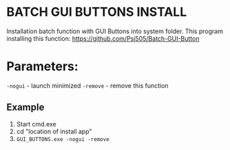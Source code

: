 # BATCH GUI BUTTONS INSTALL
Installation batch function with GUI Buttons into system folder.
This program installing this function: https://github.com/Psi505/Batch-GUI-Button

# Parameters:
`-nogui` - launch minimized
`-remove` - remove this function
## Example
1. Start cmd.exe
2. cd "location of install app"
3. `GUI_BUTTONS.exe -nogui -remove`
